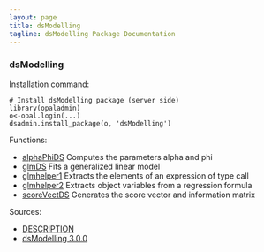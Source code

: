 ```yaml
---
layout: page
title: dsModelling
tagline: dsModelling Package Documentation
---
```



### dsModelling

Installation command:

	# Install dsModelling package (server side)
	library(opaladmin)
	o<-opal.login(...)
	dsadmin.install_package(o, 'dsModelling')

Functions:


* [alphaPhiDS](alphaPhiDS.html) Computes the parameters alpha and phi
* [glmDS](glmDS.html) Fits a generalized linear model
* [glmhelper1](glmhelper1.html) Extracts the elements of an expression of type call
* [glmhelper2](glmhelper2.html) Extracts object variables from a regression formula
* [scoreVectDS](scoreVectDS.html) Generates the score vector and information matrix

Sources:

* [DESCRIPTION](https://raw.github.com/datashield/dsModelling/3.0.0/DESCRIPTION)
* [dsModelling 3.0.0](https://github.com/datashield/dsModelling/tree/3.0.0)
